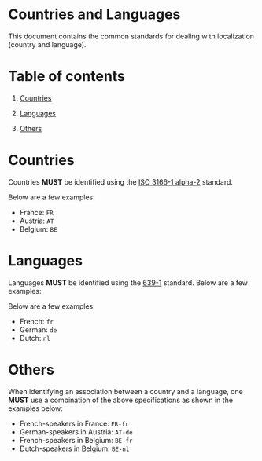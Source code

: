 Countries and Languages
=

This document contains the common standards for dealing with localization (country and language).

# Table of contents

1. [Countries](#countries)

2. [Languages](#languages)

2. [Others](#others)

# Countries

Countries **MUST** be identified using the [ISO 3166-1 alpha-2](https://en.wikipedia.org/wiki/ISO_3166-1#Current_codes) standard.

Below are a few examples:

- France: `FR`
- Austria: `AT`
- Belgium: `BE`

# Languages

Languages **MUST** be identified using the [639-1](https://en.wikipedia.org/wiki/List_of_ISO_639-1_codes) standard. Below are a few examples:

Below are a few examples:

- French: `fr`
- German: `de`
- Dutch: `nl`

# Others

When identifying an association between a country and a language, one **MUST** use a combination of the above specifications as shown in the examples below:

- French-speakers in France: `FR-fr`
- German-speakers in Austria: `AT-de`
- French-speakers in Belgium: `BE-fr`
- Dutch-speakers in Belgium: `BE-nl`
